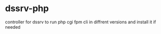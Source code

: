 # dssrv-php
controller for dssrv to run php cgi fpm cli in diffrent versions and install it if needed
